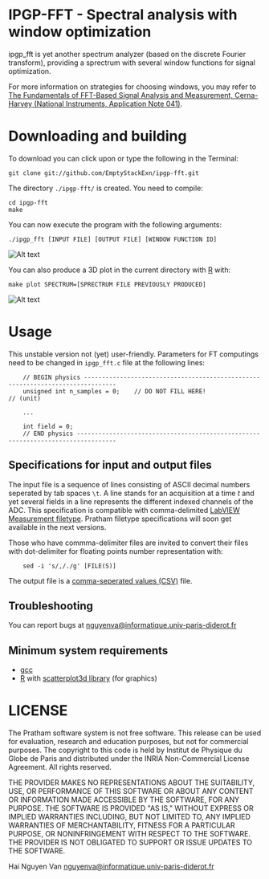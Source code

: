 IPGP-FFT - Spectral analysis with window optimization
==============

ipgp_fft is yet another spectrum analyzer (based on the discrete Fourier transform), providing a sprectrum with several window functions for signal optimization.

For more information on strategies for choosing windows, you may refer to [The Fundamentals of FFT-Based Signal Analysis and Measurement, Cerna-Harvey (National Instruments, Application Note 041)](http://www.lumerink.com/courses/ece697/docs/Papers/The%20Fundamentals%20of%20FFT-Based%20Signal%20Analysis%20and%20Measurements.pdf).

Downloading and building
=============

To download you can click upon or type the following in the Terminal:

	git clone git://github.com/EmptyStackExn/ipgp-fft.git

The directory `./ipgp-fft/` is created. You need to compile:

	cd ipgp-fft
	make

You can now execute the program with the following arguments:

	./ipgp_fft [INPUT FILE] [OUTPUT FILE] [WINDOW FUNCTION ID]

![Alt text](https://raw.githubusercontent.com/EmptyStackExn/ipgp-fft/master/pictures/main_example.gif "Main command-line interface")

You can also produce a 3D plot in the current directory with [R](http://www.r-project.org/) with:

	make plot SPECTRUM=[SPRECTRUM FILE PREVIOUSLY PRODUCED]

![Alt text](https://raw.githubusercontent.com/EmptyStackExn/ipgp-fft/master/pictures/generated_fft_data_example.png "Example of generated Fourier transform on real signal")

Usage
=============

This unstable version not (yet) user-friendly. Parameters for FT computings need to be changed in `ipgp_fft.c` file at the following lines:

        // BEGIN physics -------------------------------------------------------------------------------
        unsigned int n_samples = 0;    // DO NOT FILL HERE!                                    // (unit)

        ...
        
        int field = 0;
        // END physics ---------------------------------------------------------------------------------


Specifications for input and output files
---------------------------

The input file is a sequence of lines consisting of ASCII decimal numbers seperated by tab spaces `\t`. A line stands for an acquisition at a time _t_ and yet several fields in a line represents the different indexed channels of the ADC. This specification is compatible with comma-delimited [LabVIEW Measurement filetype](http://www.ni.com/white-paper/4139/en). Pratham filetype specifications will soon get available in the next versions.

Those who have commma-delimiter files are invited to convert their files with dot-delimiter for floating points number representation with:

        sed -i 's/,/./g' [FILE(S)]

The output file is a [comma-seperated values (CSV)](http://supercsv.sourceforge.net/csvSpecification.html) file.


Troubleshooting 
---------------

You can report bugs at <nguyenva@informatique.univ-paris-diderot.fr>


Minimum system requirements
---------------------------

- [gcc](http://cran.r-project.org/web/packages/scatterplot3d/index.html)
- [R](http://www.r-project.org/) with [scatterplot3d library](http://cran.r-project.org/web/packages/scatterplot3d/index.html) (for graphics)

LICENSE
=======

The Pratham software system is not free software. This release can be used for evaluation, research and education purposes, but not for commercial purposes. The copyright to this code is held by Institut de Physique du Globe de Paris and distributed under the INRIA Non-Commercial License Agreement. All rights reserved.

THE PROVIDER MAKES NO REPRESENTATIONS ABOUT THE SUITABILITY, USE, OR PERFORMANCE OF THIS SOFTWARE OR ABOUT ANY CONTENT OR INFORMATION MADE ACCESSIBLE BY THE SOFTWARE, FOR ANY PURPOSE. THE SOFTWARE IS PROVIDED "AS IS," WITHOUT EXPRESS OR IMPLIED WARRANTIES INCLUDING, BUT NOT LIMITED TO, ANY IMPLIED WARRANTIES OF MERCHANTABILITY, FITNESS FOR A PARTICULAR PURPOSE, OR NONINFRINGEMENT WITH RESPECT TO THE SOFTWARE. THE PROVIDER IS NOT OBLIGATED TO SUPPORT OR ISSUE UPDATES TO THE SOFTWARE.

Hai Nguyen Van <nguyenva@informatique.univ-paris-diderot.fr>

